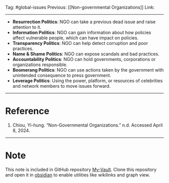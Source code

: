 Tag: #global-issues 
Previous: [[Non-governmental Organizations]]
Link: 

---

- **Resurrection Politics**: NGO can take a previous dead issue and raise attention to it.
- **Information Politics**: NGO can gain information about how policies affect vulnerable people, which can have impact on policies.
- **Transparency Politics**: NGO can help detect corruption and poor practices.
- **Name & Shame Politics**: NGO can expose scandals and bad practices.
- **Accountability Politics**: NGO can hold governments, corporations or organizations responsible.
- **Boomerang Politics**: NGO can use actions taken by the government with unintended consequence to press government.
- **Leverage Politics**: Using the power, platform, or resources of celebrities and network members to move issues forward.

---

# Reference

1. Chiou, Yi-hung. “Non-Governmental Organizations.” n.d. Accessed April 8, 2024.

---

# Note

This note is included in GitHub repository [My-Vault](https://github.com/LittleD3092/My-Vault.git). Clone this repository and open it in [obsidian](https://obsidian.md/) to enable utilities like wikilinks and graph view.
